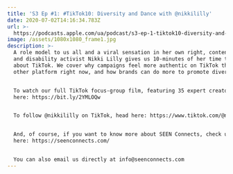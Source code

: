 ```yaml
---
title: 'S3 Ep #1: #TikTok10: Diversity and Dance with @nikkililly'
date: 2020-07-02T14:16:34.783Z
url: >-
  https://podcasts.apple.com/ua/podcast/s3-ep-1-tiktok10-diversity-and-dance-with-nikkililly/id1449998981?i=1000481199313
image: /assets/1080x1080_frame1.jpg
description: >-
  A role model to us all and a viral sensation in her own right, content creator
  and disability activist Nikki Lilly gives us 10-minutes of her time to talk
  about TikTok. We cover why campaigns feel more authentic on TikTok than any
  other platform right now, and how brands can do more to promote diversity. 


  To watch our full TikTok focus-group film, featuring 35 expert creators, head
  here: https://bit.ly/2YMLOQw 


  To follow @nikkililly on TikTok, head here: https://www.tiktok.com/@nikkililly


  And, of course, if you want to know more about SEEN Connects, check us out
  here: https://seenconnects.com/ 


  You can also email us directly at info@seenconnects.com
---
```


